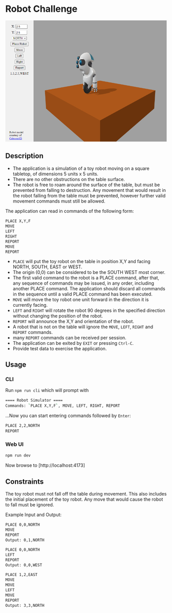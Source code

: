 # Robot Challenge

![ui-test](src/__image_snapshots__/ui-test.png?raw=true)

## Description

- The application is a simulation of a toy robot moving on a square tabletop, of dimensions 5 units x 5 units.
- There are no other obstructions on the table surface.
- The robot is free to roam around the surface of the table, but must be prevented from falling to destruction. Any movement that would result in the robot falling from the table must be prevented, however further valid movement commands must still be allowed.

The application can read in commands of the following form:

```plain
PLACE X,Y,F
MOVE
LEFT
RIGHT
REPORT
MOVE
REPORT
```

- `PLACE` will put the toy robot on the table in position X,Y and facing NORTH, SOUTH, EAST or WEST.
- The origin (0,0) can be considered to be the SOUTH WEST most corner.
- The first valid command to the robot is a PLACE command, after that, any sequence of commands may be issued, in any order, including another PLACE command. The application should discard all commands in the sequence until a valid PLACE command has been executed.
- `MOVE` will move the toy robot one unit forward in the direction it is currently facing.
- `LEFT` and `RIGHT` will rotate the robot 90 degrees in the specified direction without changing the position of the robot.
- `REPORT` will announce the X,Y and orientation of the robot.
- A robot that is not on the table will ignore the `MOVE`, `LEFT`, `RIGHT` and `REPORT` commands.
- many `REPORT` commands can be received per session.
- The application can be exited by `EXIT` or pressing `Ctrl-C`.
- Provide test data to exercise the application.

## Usage

### CLI

Run `npm run cli` which will prompt with

```bash
==== Robot Simulator ====
Commands: `PLACE X,Y,F`, MOVE, LEFT, RIGHT, REPORT
```

...Now you can start entering commands followed by `Enter`:

```bash
PLACE 2,2,NORTH
REPORT
```

### Web UI

```bash
npm run dev
```

Now browse to [http://localhost:4173]

## Constraints

The toy robot must not fall off the table during movement. This also includes the initial placement of the toy robot.
Any move that would cause the robot to fall must be ignored.

Example Input and Output:

```plain
PLACE 0,0,NORTH
MOVE
REPORT
Output: 0,1,NORTH
```

```plain
PLACE 0,0,NORTH
LEFT
REPORT
Output: 0,0,WEST
```

```plain
PLACE 1,2,EAST
MOVE
MOVE
LEFT
MOVE
REPORT
Output: 3,3,NORTH
```
